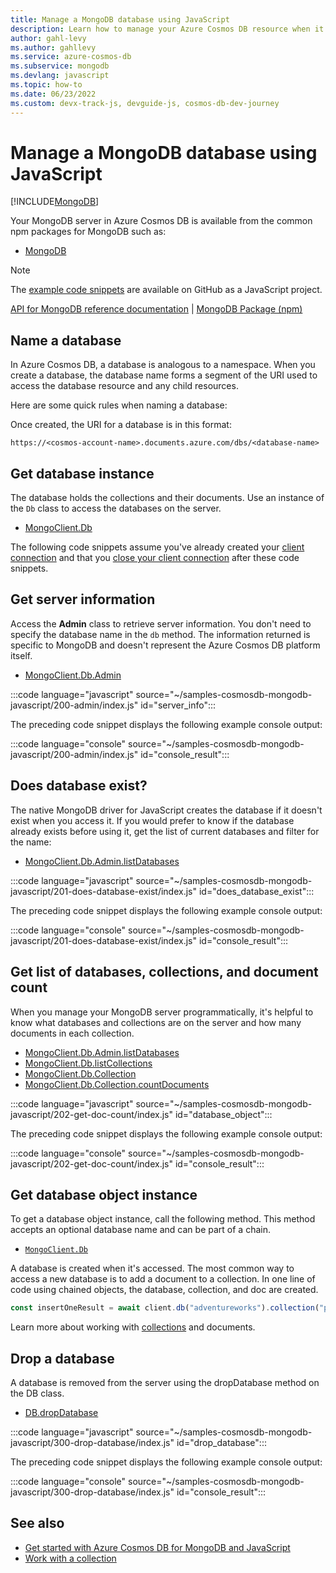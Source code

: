 ```yaml
---
title: Manage a MongoDB database using JavaScript
description: Learn how to manage your Azure Cosmos DB resource when it provides the API for MongoDB with a JavaScript SDK.
author: gahl-levy
ms.author: gahllevy
ms.service: azure-cosmos-db
ms.subservice: mongodb
ms.devlang: javascript
ms.topic: how-to
ms.date: 06/23/2022
ms.custom: devx-track-js, devguide-js, cosmos-db-dev-journey
---
```


# Manage a MongoDB database using JavaScript

[!INCLUDE[MongoDB](~/reusable-content/ce-skilling/azure/includes/cosmos-db/includes/appliesto-mongodb.md)]

Your MongoDB server in Azure Cosmos DB is available from the common npm packages for MongoDB such as:

- [MongoDB](https://www.npmjs.com/package/mongodb)

> [!NOTE]
> The [example code snippets](https://github.com/Azure-Samples/cosmos-db-mongodb-api-javascript-samples) are available on GitHub as a JavaScript project.

[API for MongoDB reference documentation](https://docs.mongodb.com/drivers/node) | [MongoDB Package (npm)](https://www.npmjs.com/package/mongodb)

## Name a database

In Azure Cosmos DB, a database is analogous to a namespace. When you create a database, the database name forms a segment of the URI used to access the database resource and any child resources.

Here are some quick rules when naming a database:

Once created, the URI for a database is in this format:

``https://<cosmos-account-name>.documents.azure.com/dbs/<database-name>``

## Get database instance

The database holds the collections and their documents. Use an instance of the `Db` class to access the databases on the server.

- [MongoClient.Db](https://mongodb.github.io/node-mongodb-native/4.7/classes/Db.html)

The following code snippets assume you've already created your [client connection](how-to-javascript-get-started.md#create-mongoclient-with-connection-string) and that you [close your client connection](how-to-javascript-get-started.md#close-the-mongoclient-connection) after these code snippets.

## Get server information

Access the **Admin** class to retrieve server information. You don't need to specify the database name in the `db` method. The information returned is specific to MongoDB and doesn't represent the Azure Cosmos DB platform itself.

- [MongoClient.Db.Admin](https://mongodb.github.io/node-mongodb-native/4.7/classes/Admin.html)

:::code language="javascript" source="~/samples-cosmosdb-mongodb-javascript/200-admin/index.js" id="server_info":::

The preceding code snippet displays the following example console output:

:::code language="console" source="~/samples-cosmosdb-mongodb-javascript/200-admin/index.js" id="console_result":::

## Does database exist?

The native MongoDB driver for JavaScript creates the database if it doesn't exist when you access it. If you would prefer to know if the database already exists before using it, get the list of current databases and filter for the name:

- [MongoClient.Db.Admin.listDatabases](https://mongodb.github.io/node-mongodb-native/4.7/classes/Db.html)

:::code language="javascript" source="~/samples-cosmosdb-mongodb-javascript/201-does-database-exist/index.js" id="does_database_exist":::

The preceding code snippet displays the following example console output:

:::code language="console" source="~/samples-cosmosdb-mongodb-javascript/201-does-database-exist/index.js" id="console_result":::

## Get list of databases, collections, and document count

When you manage your MongoDB server programmatically, it's helpful to know what databases and collections are on the server and how many documents in each collection.

- [MongoClient.Db.Admin.listDatabases](https://mongodb.github.io/node-mongodb-native/4.7/classes/Db.html)
- [MongoClient.Db.listCollections](https://mongodb.github.io/node-mongodb-native/4.7/classes/Db.html#listCollections)
- [MongoClient.Db.Collection](https://mongodb.github.io/node-mongodb-native/4.7/classes/Collection.html)
- [MongoClient.Db.Collection.countDocuments](https://mongodb.github.io/node-mongodb-native/4.7/classes/Collection.html#countDocuments)

:::code language="javascript" source="~/samples-cosmosdb-mongodb-javascript/202-get-doc-count/index.js" id="database_object":::

The preceding code snippet displays the following example console output:

:::code language="console" source="~/samples-cosmosdb-mongodb-javascript/202-get-doc-count/index.js" id="console_result":::

## Get database object instance

To get a database object instance, call the following method. This method accepts an optional database name and can be part of a chain.

- [``MongoClient.Db``](https://mongodb.github.io/node-mongodb-native/4.5/classes/Db.html)

A database is created when it's accessed. The most common way to access a new database is to add a document to a collection. In one line of code using chained objects, the database, collection, and doc are created.

```javascript
const insertOneResult = await client.db("adventureworks").collection("products").insertOne(doc);
```

Learn more about working with [collections](how-to-javascript-manage-collections.md) and documents.

## Drop a database

A database is removed from the server using the dropDatabase method on the DB class.

- [DB.dropDatabase](https://mongodb.github.io/node-mongodb-native/4.7/classes/Db.html#dropDatabase)

:::code language="javascript" source="~/samples-cosmosdb-mongodb-javascript/300-drop-database/index.js" id="drop_database":::

The preceding code snippet displays the following example console output:

:::code language="console" source="~/samples-cosmosdb-mongodb-javascript/300-drop-database/index.js" id="console_result":::

## See also

- [Get started with Azure Cosmos DB for MongoDB and JavaScript](how-to-javascript-get-started.md)
- [Work with a collection](how-to-javascript-manage-collections.md)
